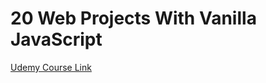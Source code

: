 # 20 Web Projects With Vanilla JavaScript

[Udemy Course Link](https://www.udemy.com/course/web-projects-with-vanilla-javascript/)
